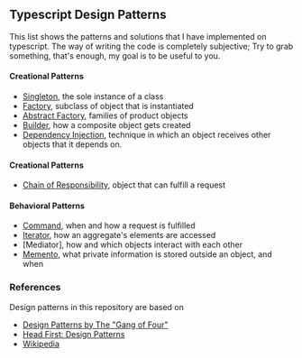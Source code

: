 ## Typescript Design Patterns

This list shows the patterns and solutions that I have implemented on typescript.
The way of writing the code is completely subjective; Try to grab something, that's enough,
my goal is to be useful to you.

#### Creational Patterns

- [Singleton], the sole instance of a class
- [Factory], subclass of object that is instantiated
- [Abstract Factory], families of product objects
- [Builder], how a composite object gets created
- [Dependency Injection], technique in which an object receives other objects that it depends on.

#### Creational Patterns

- [Chain of Responsibility], object that can fulfill a request

#### Behavioral Patterns

- [Command], when and how a request is fulfilled
- [Iterator], how an aggregate's elements are accessed
- [Mediator], how and which objects interact with each other
- [Memento], what private information is stored outside an object, and when

### References

Design patterns in this repository are based on

- [Design Patterns by The "Gang of Four"]
- [Head First: Design Patterns]
- [Wikipedia]

[design patterns by the "gang of four"]: https://en.wikipedia.org/wiki/Design_Patterns
[head first: design patterns]: http://www.headfirstlabs.com/books/hfdp/
[wikipedia]: https://en.wikipedia.org/wiki/Software_design_pattern

[abstract factory]: https://github.com/mthnglac/CodingFundamentals/tree/master/design-patterns/abstract-factory
[builder]: https://github.com/mthnglac/CodingFundamentals/tree/master/design-patterns/builder
[chain of responsibility]: https://github.com/mthnglac/CodingFundamentals/tree/master/design-patterns/chain-of-responsibility
[command]: https://github.com/mthnglac/CodingFundamentals/tree/master/design-patterns/command
[factory]: https://github.com/mthnglac/CodingFundamentals/tree/master/design-patterns/factory
[iterator]: https://github.com/mthnglac/CodingFundamentals/tree/master/design-patterns/iterator
[memento]: https://github.com/mthnglac/CodingFundamentals/tree/master/design-patterns/memento
[singleton]: https://github.com/mthnglac/CodingFundamentals/tree/master/design-patterns/singleton
[Dependency Injection]: https://github.com/mthnglac/CodingFundamentals/tree/master/design-patterns/dependency-injection

